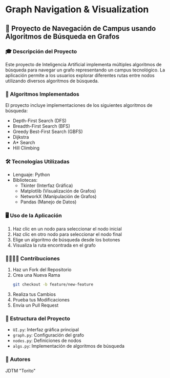 # Graph Navigation & Visualization

## 📍 Proyecto de Navegación de Campus usando Algoritmos de Búsqueda en Grafos

### 🎓 Descripción del Proyecto
Este proyecto de Inteligencia Artificial implementa múltiples algoritmos de búsqueda para navegar un grafo representando un campus tecnológico. 
La aplicación permite a los usuarios explorar diferentes rutas entre nodos utilizando diversos algoritmos de búsqueda.

### 🧩 Algoritmos Implementados
El proyecto incluye implementaciones de los siguientes algoritmos de búsqueda:
- Depth-First Search (DFS)
- Breadth-First Search (BFS)
- Greedy Best-First Search (GBFS)
- Dijkstra
- A* Search
- Hill Climbing

### 🛠 Tecnologías Utilizadas
- Lenguaje: Python
- Bibliotecas:
  - Tkinter (Interfaz Gráfica)
  - Matplotlib (Visualización de Grafos)
  - NetworkX (Manipulación de Grafos)
  - Pandas (Manejo de Datos)

### 🖥 Uso de la Aplicación
1. Haz clic en un nodo para seleccionar el nodo inicial
2. Haz clic en otro nodo para seleccionar el nodo final
3. Elige un algoritmo de búsqueda desde los botones
4. Visualiza la ruta encontrada en el grafo

### 🫱🏼‍🫲🏼 Contribuciones

1. Haz un Fork del Repositorio
2. Crea una Nueva Rama
   ```bash
   git checkout -b feature/new-feature
   ```
3. Realiza tus Cambios
4. Prueba tus Modificaciones
5. Envía un Pull Request

### 📝 Estructura del Proyecto
- `UI.py`: Interfaz gráfica principal
- `graph.py`: Configuración del grafo
- `nodes.py`: Definiciones de nodos
- `algs.py`: Implementación de algoritmos de búsqueda

### 👥 Autores
JDTM "Torito" 
